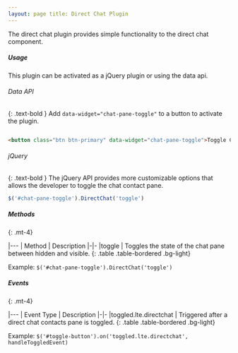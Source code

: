 ```yaml
---
layout: page title: Direct Chat Plugin
---
```


The direct chat plugin provides simple functionality to the direct chat component.

##### Usage

This plugin can be activated as a jQuery plugin or using the data api.

###### Data API

{: .text-bold } Add `data-widget="chat-pane-toggle"` to a button to activate the plugin.

```html

<button class="btn btn-primary" data-widget="chat-pane-toggle">Toggle Chat Pane</button>
``` 

###### jQuery

{: .text-bold } The jQuery API provides more customizable options that allows the developer to toggle the chat contact
pane.

```js
$('#chat-pane-toggle').DirectChat('toggle')
```

##### Methods

{: .mt-4}

|--- | Method | Description |-|- |toggle | Toggles the state of the chat pane between hidden and visible. {: .table
.table-bordered .bg-light}

Example: `$('#chat-pane-toggle').DirectChat('toggle')`

##### Events

{: .mt-4}

|--- | Event Type | Description |-|- |toggled.lte.directchat | Triggered after a direct chat contacts pane is toggled.
{: .table .table-bordered .bg-light}

Example: `$('#toggle-button').on('toggled.lte.directchat', handleToggledEvent)`
